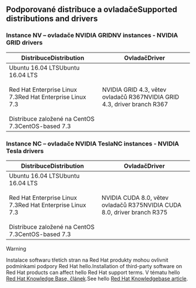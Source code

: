 ## <a name="supported-distributions-and-drivers"></a><span data-ttu-id="49d04-101">Podporované distribuce a ovladače</span><span class="sxs-lookup"><span data-stu-id="49d04-101">Supported distributions and drivers</span></span>


### <a name="nv-instances---nvidia-grid-drivers"></a><span data-ttu-id="49d04-102">Instance NV – ovladače NVIDIA GRID</span><span class="sxs-lookup"><span data-stu-id="49d04-102">NV instances - NVIDIA GRID drivers</span></span>


| <span data-ttu-id="49d04-103">Distribuce</span><span class="sxs-lookup"><span data-stu-id="49d04-103">Distribution</span></span> | <span data-ttu-id="49d04-104">Ovladač</span><span class="sxs-lookup"><span data-stu-id="49d04-104">Driver</span></span> |
| --- | --- | 
| <span data-ttu-id="49d04-105">Ubuntu 16.04 LTS</span><span class="sxs-lookup"><span data-stu-id="49d04-105">Ubuntu 16.04 LTS</span></span><br/><br/><span data-ttu-id="49d04-106">Red Hat Enterprise Linux 7.3</span><span class="sxs-lookup"><span data-stu-id="49d04-106">Red Hat Enterprise Linux 7.3</span></span><br/><br/><span data-ttu-id="49d04-107">Distribuce založené na CentOS 7.3</span><span class="sxs-lookup"><span data-stu-id="49d04-107">CentOS-based 7.3</span></span> | <span data-ttu-id="49d04-108">NVIDIA GRID 4.3, větev ovladačů R367</span><span class="sxs-lookup"><span data-stu-id="49d04-108">NVIDIA GRID 4.3, driver branch R367</span></span>|

### <a name="nc-instances---nvidia-tesla-drivers"></a><span data-ttu-id="49d04-109">Instance NC – ovladače NVIDIA Tesla</span><span class="sxs-lookup"><span data-stu-id="49d04-109">NC instances - NVIDIA Tesla drivers</span></span>
| <span data-ttu-id="49d04-110">Distribuce</span><span class="sxs-lookup"><span data-stu-id="49d04-110">Distribution</span></span> | <span data-ttu-id="49d04-111">Ovladač</span><span class="sxs-lookup"><span data-stu-id="49d04-111">Driver</span></span> |
| --- | --- | 
| <span data-ttu-id="49d04-112">Ubuntu 16.04 LTS</span><span class="sxs-lookup"><span data-stu-id="49d04-112">Ubuntu 16.04 LTS</span></span><br/><br/> <span data-ttu-id="49d04-113">Red Hat Enterprise Linux 7.3</span><span class="sxs-lookup"><span data-stu-id="49d04-113">Red Hat Enterprise Linux 7.3</span></span><br/><br/> <span data-ttu-id="49d04-114">Distribuce založené na CentOS 7.3</span><span class="sxs-lookup"><span data-stu-id="49d04-114">CentOS-based 7.3</span></span> | <span data-ttu-id="49d04-115">NVIDIA CUDA 8.0, větev ovladačů R375</span><span class="sxs-lookup"><span data-stu-id="49d04-115">NVIDIA CUDA 8.0, driver branch R375</span></span> |



> [!WARNING] 
> <span data-ttu-id="49d04-116">Instalace softwaru třetích stran na Red Hat produkty mohou ovlivnit podmínkami podpory Red Hat hello.</span><span class="sxs-lookup"><span data-stu-id="49d04-116">Installation of third-party software on Red Hat products can affect hello Red Hat support terms.</span></span> <span data-ttu-id="49d04-117">V tématu hello [Red Hat Knowledge Base, článek](https://access.redhat.com/articles/1067).</span><span class="sxs-lookup"><span data-stu-id="49d04-117">See hello [Red Hat Knowledgebase article](https://access.redhat.com/articles/1067).</span></span>
>
